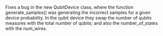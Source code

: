 Fixes a bug in the new QubitDevice class, where the function generate_samples() was generating the incorrect samples for a given device probability. In the qubit device they swap the number of qubits measures with the total number of qubits; and also the number_of_states with the num_wires.
